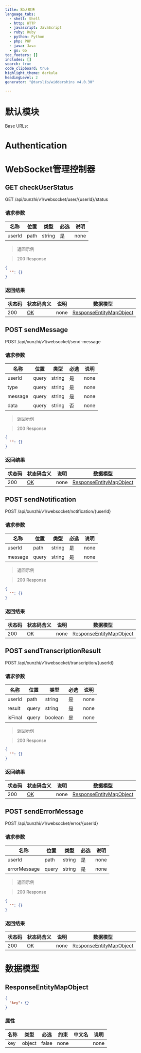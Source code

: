```yaml
---
title: 默认模块
language_tabs:
  - shell: Shell
  - http: HTTP
  - javascript: JavaScript
  - ruby: Ruby
  - python: Python
  - php: PHP
  - java: Java
  - go: Go
toc_footers: []
includes: []
search: true
code_clipboard: true
highlight_theme: darkula
headingLevel: 2
generator: "@tarslib/widdershins v4.0.30"

---
```


# 默认模块

Base URLs:

# Authentication

# WebSocket管理控制器

## GET checkUserStatus

GET /api/xunzhi/v1/websocket/user/{userId}/status

### 请求参数

|名称|位置|类型|必选|说明|
|---|---|---|---|---|
|userId|path|string| 是 |none|

> 返回示例

> 200 Response

```json
{
  "": {}
}
```

### 返回结果

|状态码|状态码含义|说明|数据模型|
|---|---|---|---|
|200|[OK](https://tools.ietf.org/html/rfc7231#section-6.3.1)|none|[ResponseEntityMapObject](#schemaresponseentitymapobject)|

## POST sendMessage

POST /api/xunzhi/v1/websocket/send-message

### 请求参数

|名称|位置|类型|必选|说明|
|---|---|---|---|---|
|userId|query|string| 是 |none|
|type|query|string| 是 |none|
|message|query|string| 是 |none|
|data|query|string| 否 |none|

> 返回示例

> 200 Response

```json
{
  "": {}
}
```

### 返回结果

|状态码|状态码含义|说明|数据模型|
|---|---|---|---|
|200|[OK](https://tools.ietf.org/html/rfc7231#section-6.3.1)|none|[ResponseEntityMapObject](#schemaresponseentitymapobject)|

## POST sendNotification

POST /api/xunzhi/v1/websocket/notification/{userId}

### 请求参数

|名称|位置|类型|必选|说明|
|---|---|---|---|---|
|userId|path|string| 是 |none|
|message|query|string| 是 |none|

> 返回示例

> 200 Response

```json
{
  "": {}
}
```

### 返回结果

|状态码|状态码含义|说明|数据模型|
|---|---|---|---|
|200|[OK](https://tools.ietf.org/html/rfc7231#section-6.3.1)|none|[ResponseEntityMapObject](#schemaresponseentitymapobject)|

## POST sendTranscriptionResult

POST /api/xunzhi/v1/websocket/transcription/{userId}

### 请求参数

|名称|位置|类型|必选|说明|
|---|---|---|---|---|
|userId|path|string| 是 |none|
|result|query|string| 是 |none|
|isFinal|query|boolean| 是 |none|

> 返回示例

> 200 Response

```json
{
  "": {}
}
```

### 返回结果

|状态码|状态码含义|说明|数据模型|
|---|---|---|---|
|200|[OK](https://tools.ietf.org/html/rfc7231#section-6.3.1)|none|[ResponseEntityMapObject](#schemaresponseentitymapobject)|

## POST sendErrorMessage

POST /api/xunzhi/v1/websocket/error/{userId}

### 请求参数

|名称|位置|类型|必选|说明|
|---|---|---|---|---|
|userId|path|string| 是 |none|
|errorMessage|query|string| 是 |none|

> 返回示例

> 200 Response

```json
{
  "": {}
}
```

### 返回结果

|状态码|状态码含义|说明|数据模型|
|---|---|---|---|
|200|[OK](https://tools.ietf.org/html/rfc7231#section-6.3.1)|none|[ResponseEntityMapObject](#schemaresponseentitymapobject)|

# 数据模型

<h2 id="tocS_ResponseEntityMapObject">ResponseEntityMapObject</h2>

<a id="schemaresponseentitymapobject"></a>
<a id="schema_ResponseEntityMapObject"></a>
<a id="tocSresponseentitymapobject"></a>
<a id="tocsresponseentitymapobject"></a>

```json
{
  "key": {}
}

```

### 属性

|名称|类型|必选|约束|中文名|说明|
|---|---|---|---|---|---|
|key|object|false|none||none|

